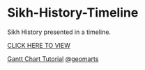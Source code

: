 # Sikh-History-Timeline

Sikh History presented in a timeline.

[CLICK HERE TO VIEW](https://timeline.sikhresources.site/)









[Gantt Chart Tutorial](https://codepen.io/tutsplus/pen/ZEzerNB) [@geomarts](https://github.com/geomarts) 

